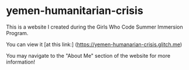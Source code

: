 # yemen-humanitarian-crisis

This is a website I created during the Girls Who Code Summer Immersion Program.

You can view it [at this link:] (https://yemen-humanarian-crisis.glitch.me)

You may navigate to the "About Me" section of the website for more information!



